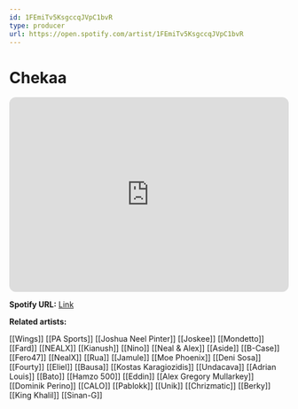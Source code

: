 ```yaml
---
id: 1FEmiTv5KsgccqJVpC1bvR
type: producer
url: https://open.spotify.com/artist/1FEmiTv5KsgccqJVpC1bvR
---
```

# Chekaa

<iframe style="border-radius:12px" src="https://open.spotify.com/embed/artist/1FEmiTv5KsgccqJVpC1bvR" width="100%" height="352" frameBorder="0" allowfullscreen="" allow="autoplay; clipboard-write; encrypted-media; fullscreen; picture-in-picture" loading="lazy"></iframe>

**Spotify URL:** [Link](https://open.spotify.com/artist/1FEmiTv5KsgccqJVpC1bvR)

**Related artists:**

[[Wings]]
[[PA Sports]]
[[Joshua Neel Pinter]]
[[Joskee]]
[[Mondetto]]
[[Fard]]
[[NEALX]]
[[Kianush]]
[[Nino]]
[[Neal & Alex]]
[[Aside]]
[[B-Case]]
[[Fero47]]
[[NealX]]
[[Rua]]
[[Jamule]]
[[Moe Phoenix]]
[[Deni Sosa]]
[[Fourty]]
[[Eliel]]
[[Bausa]]
[[Kostas Karagiozidis]]
[[Undacava]]
[[Adrian Louis]]
[[Bato]]
[[Hamzo 500]]
[[Eddin]]
[[Alex Gregory Mullarkey]]
[[Dominik Perino]]
[[CALO]]
[[Pablokk]]
[[Unik]]
[[Chrizmatic]]
[[Berky]]
[[King Khalil]]
[[Sinan-G]]
